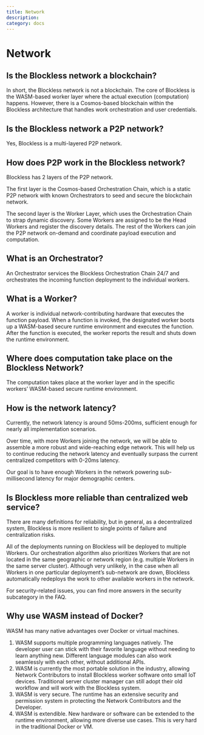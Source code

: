 ```yaml
---
title: Network
description: 
category: docs
---
```


# Network

## Is the Blockless network a blockchain?

In short, the Blockless network is not a blockchain. The core of Blockless is the WASM-based worker layer where the actual execution (computation) happens. However, there is a Cosmos-based blockchain within the Blockless architecture that handles work orchestration and user credentials. 

## Is the Blockless network a P2P network?

Yes, Blockless is a multi-layered P2P network.

## How does P2P work in the Blockless network?

Blockless has 2 layers of the P2P network. 

The first layer is the Cosmos-based Orchestration Chain, which is a static P2P network with known Orchestrators to seed and secure the blockchain network.

The second layer is the Worker Layer, which uses the Orchestration Chain to strap dynamic discovery. Some Workers are assigned to be the Head Workers and register the discovery details. The rest of the Workers can join the P2P network on-demand and coordinate payload execution and computation.

## What is an Orchestrator?

An Orchestrator services the Blockless Orchestration Chain 24/7 and orchestrates the incoming function deployment to the individual workers.

## What is a Worker?

A worker is individual network-contributing hardware that executes the function payload. When a function is invoked, the designated worker boots up a WASM-based secure runtime environment and executes the function. After the function is executed, the worker reports the result and shuts down the runtime environment.

## Where does computation take place on the Blockless Network?

The computation takes place at the worker layer and in the specific workers’ WASM-based secure runtime environment.

## How is the network latency?

Currently, the network latency is around 50ms-200ms, sufficient enough for nearly all implementation scenarios. 

Over time, with more Workers joining the network, we will be able to assemble a more robust and wide-reaching edge network. This will help us to continue reducing the network latency and eventually surpass the current centralized competitors with 0-20ms latency. 

Our goal is to have enough Workers in the network powering sub-millisecond latency for major demographic centers.

## Is Blockless more reliable than centralized web service?

There are many definitions for reliability, but in general, as a decentralized system, Blockless is more resilient to single points of failure and centralization risks. 

All of the deployments running on Blockless will be deployed to multiple Workers. Our orchestration algorithm also prioritizes Workers that are not located in the same geographic or network region (e.g. multiple Workers in the same server cluster). Although very unlikely, in the case when all Workers in one particular deployment’s sub-network are down, Blockless automatically redeploys the work to other available workers in the network.

For security-related issues, you can find more answers in the security subcategory in the FAQ.

## Why use WASM instead of Docker?

WASM has many native advantages over Docker or virtual machines.

1. WASM supports multiple programming languages natively. The developer user can stick with their favorite language without needing to learn anything new. Different language modules can also work seamlessly with each other, without additional APIs.
2. WASM is currently the most portable solution in the industry, allowing Network Contributors to install Blockless worker software onto small IoT devices. Traditional server cluster manager can still adopt their old workflow and will work with the Blockless system.
3. WASM is very secure. The runtime has an extensive security and permission system in protecting the Network Contributors and the Developer.
4. WASM is extendible. New hardware or software can be extended to the runtime environment, allowing more diverse use cases. This is very hard in the traditional Docker or VM.